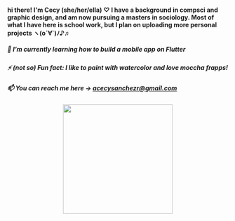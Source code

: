 #### <p align="center">
#### hi there! I'm Cecy (she/her/ella) ♡ I have a background in compsci and graphic design, and am now pursuing a masters in sociology. Most of what I have here is school work, but I plan on uploading more personal projects ヽ(o´∀`)ﾉ♪♬
##### 🌱 I’m currently learning how to build a mobile app on Flutter
##### ⚡ (not so) Fun fact: I like to paint with watercolor and love moccha frapps!
##### 📫 You can reach me here -> acecysanchezr@gmail.com

<p align="center">
<img src="https://i.pinimg.com/originals/88/e6/e4/88e6e4860735b137d74c0baa5c7d678d.gif" width="250">
</p>

#### </p>
<!--
**acsanchezr/acsanchezr** is a ✨ _special_ ✨ repository because its `README.md` (this file) appears on your GitHub profile.

Here are some ideas to get you started:

- 🔭 I’m currently working on ...
- 🌱 I’m currently learning ...
- 👯 I’m looking to collaborate on ...
- 🤔 I’m looking for help with ...
- 💬 Ask me about ...
- 📫 How to reach me: ...
- 😄 Pronouns: ...
- ⚡ Fun fact: ...
-->
